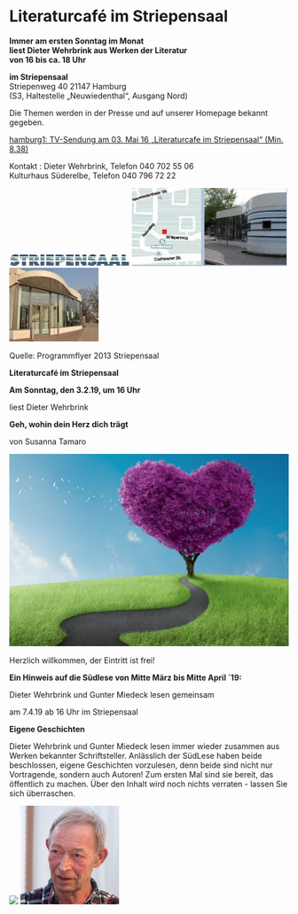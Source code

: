 # Literaturcafé im Striepensaal

**Immer am ersten Sonntag im Monat  
liest Dieter Wehrbrink aus Werken der Literatur  
von 16 bis ca. 18 Uhr**

**im Striepensaal**  
Striepenweg 40 21147 Hamburg  
(S3, Haltestelle „Neuwiedenthal“, Ausgang Nord)

Die Themen werden in der Presse und auf unserer Homepage bekannt
gegeben.

[hamburg1: TV-Sendung am 03. Mai 16 „Literaturcafe im Striepensaal“
(Min.
8.38)](http://www.hamburg1.de/sendungen/18/4575/Gymnasium_Finkenwerder_zeigt_Courage_Literaturcafe_im_Striepensaal.html)


Kontakt
:   Dieter Wehrbrink, Telefon 040 702 55 06  
    Kulturhaus Süderelbe, Telefon 040 796 72 22

![](/img/wsb_217x24_Logo_Striepensaal+geschnitten.JPG)
![](/img/wsb_280x141_Striepensaal+WEB.jpg)
![](/img/wsb_161x133_Striepensaal+II+WEB.jpg)

Quelle: Programmflyer 2013 Striepensaal

**Literaturcafé im Striepensaal**

**Am Sonntag, den 3.2.19, um 16 Uhr**

liest Dieter Wehrbrink 

**Geh, wohin dein Herz dich trägt**

von Susanna Tamaro


![](/img/Herz.jpg)

Herzlich willkommen, der Eintritt ist frei!


**Ein Hinweis auf die Südlese von Mitte März bis Mitte April ´19:**

Dieter Wehrbrink und Gunter Miedeck lesen gemeinsam 

am 7.4.19 ab 16 Uhr im Striepensaal

**Eigene Geschichten**

Dieter Wehrbrink und Gunter Miedeck lesen immer wieder zusammen
aus Werken bekannter Schriftsteller.
Anlässlich der SüdLese haben beide beschlossen, eigene Geschichten vorzulesen, 
denn beide sind nicht nur Vortragende, sondern auch Autoren!
Zum ersten Mal sind sie bereit, das öffentlich zu machen. 
Über den Inhalt wird noch nichts verraten - lassen Sie sich überraschen.

![](/IMG_20190118.jpg)  ![](img/Dieter.PNG)






